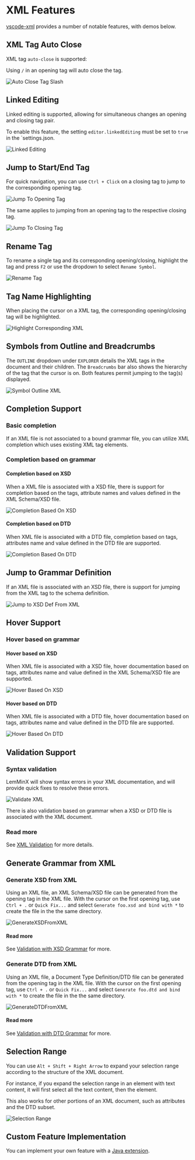 # XML Features

[vscode-xml](https://github.com/redhat-developer/vscode-xml) provides a number of notable features, with demos below.

## XML Tag Auto Close

XML tag `auto-close` is supported:

Using `/` in an opening tag will auto close the tag.

![Auto Close Tag Slash](../images/Features/AutoCloseTagSlashXML.gif)

## Linked Editing

Linked editing is supported, allowing for simultaneous changes an opening and closing tag pair.

To enable this feature, the setting `editor.linkedEditing` must be set to `true` in the `settings.json.

![Linked Editing](../images/Features/LinkedEditingXML.gif)

## Jump to Start/End Tag

For quick navigation, you can use `Ctrl + Click` on a closing tag to jump to the corresponding opening tag.

![Jump To Opening Tag](../images/Features/JumpToOpeningTagXML.gif)

The same applies to jumping from an opening tag to the respective closing tag.

![Jump To Closing Tag](../images/Features/JumpToClosingTagXML.gif)

## Rename Tag

To rename a single tag and its corresponding opening/closing, highlight the tag and press `F2` or use the dropdown to select `Rename Symbol`.

![Rename Tag](../images/Features/RenameTagXML.gif)

## Tag Name Highlighting

When placing the cursor on a XML tag, the corresponding opening/closing tag will be highlighted.

![Highlight Corresponding XML](../images/Features/HighlightCorrespondingXML.gif)

## Symbols from Outline and Breadcrumbs

The `OUTLINE` dropdown under `EXPLORER` details the XML tags in the document and their children. The `Breadcrumbs` bar also shows the hierarchy of the tag that the cursor is on. Both features permit jumping to the tag(s) displayed.

![Symbol Outline XML](../images/Features/SymbolOutlineXML.gif)

## Completion Support

### Basic completion

If an XML file is not associated to a bound grammar file, you can utilize XML completion which uses existing XML tag elements.

### Completion based on grammar

#### Completion based on XSD

When a XML file is associated with a XSD file, there is support for completion based on the tags, attribute names and values defined in the XML Schema/XSD file.

![Completion Based On XSD](../images/Features/CompletionBasedOnXSD.gif)

#### Completion based on DTD

When XML file is associated with a DTD file, completion based on tags, attributes name and value defined in the DTD file are supported.

![Completion Based On DTD](../images/Features/CompletionBasedOnDTD.gif)

## Jump to Grammar Definition

If an XML file is associated with an XSD file, there is support for jumping from the XML tag to the schema definition.

![Jump to XSD Def From XML](../images/Features/JumpToXSDDefFromXML.gif)

## Hover Support

### Hover based on grammar

#### Hover based on XSD

When XML file is associated with a XSD file, hover documentation based on tags, attributes name and value defined in the XML Schema/XSD file are supported.

![Hover Based On XSD](../images/Features/HoverBasedOnXSD.gif)

#### Hover based on DTD

When XML file is associated with a DTD file, hover documentation based on tags, attributes name and value defined in the DTD  file are supported.

![Hover Based On DTD](../images/Features/HoverBasedOnDTD.gif)

## Validation Support

### Syntax validation

LemMinX will show syntax errors in your XML documentation, and will provide quick fixes to resolve these errors.

![Validate XML](../images/Features/ValidationXML.gif)

There is also validation based on grammar when a XSD or DTD file is associated with the XML document.

### Read more

See [XML Validation](../Validation.md#xml-validation) for more details.

## Generate Grammar from XML

### Generate XSD from XML

Using an XML file, an XML Schema/XSD file can be generated from the opening tag in the XML file. With the cursor on the first opening tag, use `Ctrl + .` or `Quick Fix...` and select `Generate foo.xsd and bind with *` to create the file in the the same directory.

![GenerateXSDFromXML](../images/Features/GenerateXSDFromXML.gif)

#### Read more

See [Validation with XSD Grammar](../Validation.md#validation-with-xsd-grammar) for more.

### Generate DTD from XML

Using an XML file, a Document Type Definition/DTD file can be generated from the opening tag in the XML file. With the cursor on the first opening tag, use `Ctrl + .` or `Quick Fix...` and select `Generate foo.dtd and bind with *` to create the file in the the same directory.

![GenerateDTDFromXML](../images/Features/GenerateDTDFromXML.gif)

#### Read more

See [Validation with DTD Grammar](../Validation.md#validation-with-dtd-grammar) for more.

## Selection Range

You can use `Alt + Shift + Right Arrow` to expand your selection range according to the structure of the XML document.

For instance, if you expand the selection range in an element with text content, it will first select all the text content, then the element.

This also works for other portions of an XML document, such as attributes and the DTD subset.

![Selection Range](../images/Features/SelectionRange.gif)

## Custom Feature Implementation

You can implement your own feature with a [Java extension](../Extensions.md).
